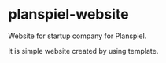 # planspiel-website
Website for startup company for Planspiel.


It is simple website created by using template.
